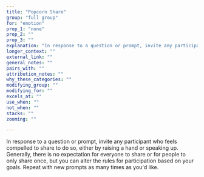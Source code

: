 ```yaml
---
title: "Popcorn Share"
group: "full group"
for: "emotion"
prop_1: "none"
prop_2: ""
prop_3: ""
explanation: "In response to a question or prompt, invite any participant who feels compelled to share to do so, either by raising a hand or speaking up. Generally, there is no expectation for everyone to share or for people to only share once, but you can alter the rules for participation based on your goals. Repeat with new prompts as many times as you\'d like."
longer_context: ""
external_link: ""
general_notes: ""
pairs_with: ""
attribution_notes: ""
why_these_categories: ""
modifying_group: ""
modifying_for: ""
excels_at: ""
use_when: ""
not_when: ""
stacks: ""
zooming: ""

---
```


In response to a question or prompt, invite any participant who feels compelled to share to do so, either by raising a hand or speaking up. Generally, there is no expectation for everyone to share or for people to only share once, but you can alter the rules for participation based on your goals. Repeat with new prompts as many times as you'd like.
